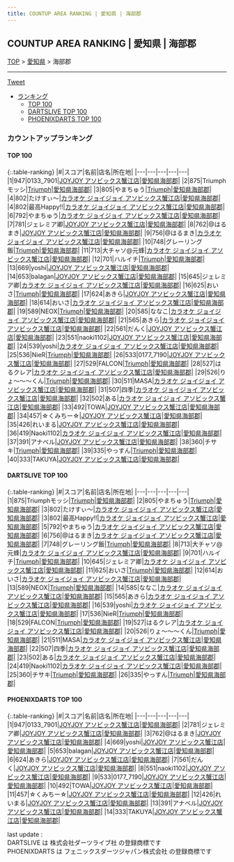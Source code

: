 ```yaml
---
title: COUNTUP AREA RANKING | 愛知県 | 海部郡
---
```

## COUNTUP AREA RANKING | 愛知県 | 海部郡

[TOP](/darts/rank/) > [愛知県](/darts/rank/愛知県/) > 海部郡

___

<a href="https://twitter.com/share?ref_src=twsrc%5Etfw" data-text="COUNTUP AREA RANKING | 愛知県海部郡" class="twitter-share-button" data-hashtags="DARTSLIVE,PHOENIXDARTS,darts,ダーツ" data-show-count="false">Tweet</a>

* [ランキング](#カウントアップランキング)
    * [TOP 100](#top-100)
    * [DARTSLIVE TOP 100](#dartslive-top-100)
    * [PHOENIXDARTS TOP 100](#phoenixdarts-top-100)

### カウントアップランキング

#### TOP 100



{:.table-ranking}
|#|スコア|名前|店名|所在地|
|---|---|---|---|---|
|1|947|<span class="rank-name-pd">0133_7901</span>|<a href="https://vs.phoenixdarts.com/jp/shop/shopDetailInfo/s_75545?s_seq=75545">JOYJOY アソビックス蟹江店</a>|<a href="/darts/rank/愛知県/海部郡">愛知県海部郡</a>|
|2|875|<span class="rank-name-dl">Triumphモッシ</span>|<a href="https://search.dartslive.com/jp/shop/744296d8ec82bb000d9b047a20a7ba1e">Triumph</a>|<a href="/darts/rank/愛知県/海部郡">愛知県海部郡</a>|
|3|805|<span class="rank-name-dl">やまちゅう</span>|<a href="https://search.dartslive.com/jp/shop/744296d8ec82bb000d9b047a20a7ba1e">Triumph</a>|<a href="/darts/rank/愛知県/海部郡">愛知県海部郡</a>|
|4|802|<span class="rank-name-dl">たけすぃ〜</span>|<a href="https://search.dartslive.com/jp/shop/42a156408628cd3025d56fb0e5c39bac">カラオケ ジョイジョイ アソビックス蟹江店</a>|<a href="/darts/rank/愛知県/海部郡">愛知県海部郡</a>|
|4|802|<span class="rank-name-dl">最高Happy!!</span>|<a href="https://search.dartslive.com/jp/shop/42a156408628cd3025d56fb0e5c39bac">カラオケ ジョイジョイ アソビックス蟹江店</a>|<a href="/darts/rank/愛知県/海部郡">愛知県海部郡</a>|
|6|792|<span class="rank-name-dl">やまちゅう</span>|<a href="https://search.dartslive.com/jp/shop/42a156408628cd3025d56fb0e5c39bac">カラオケ ジョイジョイ アソビックス蟹江店</a>|<a href="/darts/rank/愛知県/海部郡">愛知県海部郡</a>|
|7|781|<span class="rank-name-pd">ジェレミア卿</span>|<a href="https://vs.phoenixdarts.com/jp/shop/shopDetailInfo/s_75545?s_seq=75545">JOYJOY アソビックス蟹江店</a>|<a href="/darts/rank/愛知県/海部郡">愛知県海部郡</a>|
|8|762|<span class="rank-name-pd">@はるまき</span>|<a href="https://vs.phoenixdarts.com/jp/shop/shopDetailInfo/s_75545?s_seq=75545">JOYJOY アソビックス蟹江店</a>|<a href="/darts/rank/愛知県/海部郡">愛知県海部郡</a>|
|9|756|<span class="rank-name-dl">@はるまき</span>|<a href="https://search.dartslive.com/jp/shop/42a156408628cd3025d56fb0e5c39bac">カラオケ ジョイジョイ アソビックス蟹江店</a>|<a href="/darts/rank/愛知県/海部郡">愛知県海部郡</a>|
|10|748|<span class="rank-name-dl">グレーリング飯</span>|<a href="https://search.dartslive.com/jp/shop/744296d8ec82bb000d9b047a20a7ba1e">Triumph</a>|<a href="/darts/rank/愛知県/海部郡">愛知県海部郡</a>|
|11|713|<span class="rank-name-dl">大チャソ@元蜂</span>|<a href="https://search.dartslive.com/jp/shop/42a156408628cd3025d56fb0e5c39bac">カラオケ ジョイジョイ アソビックス蟹江店</a>|<a href="/darts/rank/愛知県/海部郡">愛知県海部郡</a>|
|12|701|<span class="rank-name-dl">ハルイチ</span>|<a href="https://search.dartslive.com/jp/shop/744296d8ec82bb000d9b047a20a7ba1e">Triumph</a>|<a href="/darts/rank/愛知県/海部郡">愛知県海部郡</a>|
|13|669|<span class="rank-name-pd">yoshi</span>|<a href="https://vs.phoenixdarts.com/jp/shop/shopDetailInfo/s_75545?s_seq=75545">JOYJOY アソビックス蟹江店</a>|<a href="/darts/rank/愛知県/海部郡">愛知県海部郡</a>|
|14|653|<span class="rank-name-pd">balagan</span>|<a href="https://vs.phoenixdarts.com/jp/shop/shopDetailInfo/s_75545?s_seq=75545">JOYJOY アソビックス蟹江店</a>|<a href="/darts/rank/愛知県/海部郡">愛知県海部郡</a>|
|15|645|<span class="rank-name-dl">ジェレミア卿</span>|<a href="https://search.dartslive.com/jp/shop/42a156408628cd3025d56fb0e5c39bac">カラオケ ジョイジョイ アソビックス蟹江店</a>|<a href="/darts/rank/愛知県/海部郡">愛知県海部郡</a>|
|16|625|<span class="rank-name-dl">おいさ</span>|<a href="https://search.dartslive.com/jp/shop/744296d8ec82bb000d9b047a20a7ba1e">Triumph</a>|<a href="/darts/rank/愛知県/海部郡">愛知県海部郡</a>|
|17|624|<span class="rank-name-pd">あきら</span>|<a href="https://vs.phoenixdarts.com/jp/shop/shopDetailInfo/s_75545?s_seq=75545">JOYJOY アソビックス蟹江店</a>|<a href="/darts/rank/愛知県/海部郡">愛知県海部郡</a>|
|18|614|<span class="rank-name-dl">おいさ</span>|<a href="https://search.dartslive.com/jp/shop/42a156408628cd3025d56fb0e5c39bac">カラオケ ジョイジョイ アソビックス蟹江店</a>|<a href="/darts/rank/愛知県/海部郡">愛知県海部郡</a>|
|19|589|<span class="rank-name-dl">NEOX</span>|<a href="https://search.dartslive.com/jp/shop/744296d8ec82bb000d9b047a20a7ba1e">Triumph</a>|<a href="/darts/rank/愛知県/海部郡">愛知県海部郡</a>|
|20|585|<span class="rank-name-dl">ななこ</span>|<a href="https://search.dartslive.com/jp/shop/42a156408628cd3025d56fb0e5c39bac">カラオケ ジョイジョイ アソビックス蟹江店</a>|<a href="/darts/rank/愛知県/海部郡">愛知県海部郡</a>|
|21|565|<span class="rank-name-dl">あきら</span>|<a href="https://search.dartslive.com/jp/shop/42a156408628cd3025d56fb0e5c39bac">カラオケ ジョイジョイ アソビックス蟹江店</a>|<a href="/darts/rank/愛知県/海部郡">愛知県海部郡</a>|
|22|561|<span class="rank-name-pd">だんく</span>|<a href="https://vs.phoenixdarts.com/jp/shop/shopDetailInfo/s_75545?s_seq=75545">JOYJOY アソビックス蟹江店</a>|<a href="/darts/rank/愛知県/海部郡">愛知県海部郡</a>|
|23|551|<span class="rank-name-pd">naoki1102</span>|<a href="https://vs.phoenixdarts.com/jp/shop/shopDetailInfo/s_75545?s_seq=75545">JOYJOY アソビックス蟹江店</a>|<a href="/darts/rank/愛知県/海部郡">愛知県海部郡</a>|
|24|539|<span class="rank-name-dl">yoshi</span>|<a href="https://search.dartslive.com/jp/shop/42a156408628cd3025d56fb0e5c39bac">カラオケ ジョイジョイ アソビックス蟹江店</a>|<a href="/darts/rank/愛知県/海部郡">愛知県海部郡</a>|
|25|536|<span class="rank-name-dl">NieR</span>|<a href="https://search.dartslive.com/jp/shop/744296d8ec82bb000d9b047a20a7ba1e">Triumph</a>|<a href="/darts/rank/愛知県/海部郡">愛知県海部郡</a>|
|26|533|<span class="rank-name-pd">0177_7190</span>|<a href="https://vs.phoenixdarts.com/jp/shop/shopDetailInfo/s_75545?s_seq=75545">JOYJOY アソビックス蟹江店</a>|<a href="/darts/rank/愛知県/海部郡">愛知県海部郡</a>|
|27|529|<span class="rank-name-dl">FALCON</span>|<a href="https://search.dartslive.com/jp/shop/744296d8ec82bb000d9b047a20a7ba1e">Triumph</a>|<a href="/darts/rank/愛知県/海部郡">愛知県海部郡</a>|
|28|527|<span class="rank-name-dl">はるクレア</span>|<a href="https://search.dartslive.com/jp/shop/42a156408628cd3025d56fb0e5c39bac">カラオケ ジョイジョイ アソビックス蟹江店</a>|<a href="/darts/rank/愛知県/海部郡">愛知県海部郡</a>|
|29|526|<span class="rank-name-dl">りょ～～～くん</span>|<a href="https://search.dartslive.com/jp/shop/744296d8ec82bb000d9b047a20a7ba1e">Triumph</a>|<a href="/darts/rank/愛知県/海部郡">愛知県海部郡</a>|
|30|511|<span class="rank-name-dl">MASA</span>|<a href="https://search.dartslive.com/jp/shop/42a156408628cd3025d56fb0e5c39bac">カラオケ ジョイジョイ アソビックス蟹江店</a>|<a href="/darts/rank/愛知県/海部郡">愛知県海部郡</a>|
|31|507|<span class="rank-name-dl">四季</span>|<a href="https://search.dartslive.com/jp/shop/42a156408628cd3025d56fb0e5c39bac">カラオケ ジョイジョイ アソビックス蟹江店</a>|<a href="/darts/rank/愛知県/海部郡">愛知県海部郡</a>|
|32|502|<span class="rank-name-dl">ある</span>|<a href="https://search.dartslive.com/jp/shop/42a156408628cd3025d56fb0e5c39bac">カラオケ ジョイジョイ アソビックス蟹江店</a>|<a href="/darts/rank/愛知県/海部郡">愛知県海部郡</a>|
|33|492|<span class="rank-name-pd">TOWA</span>|<a href="https://vs.phoenixdarts.com/jp/shop/shopDetailInfo/s_75545?s_seq=75545">JOYJOY アソビックス蟹江店</a>|<a href="/darts/rank/愛知県/海部郡">愛知県海部郡</a>|
|34|457|<span class="rank-name-pd">☆くみちー☆</span>|<a href="https://vs.phoenixdarts.com/jp/shop/shopDetailInfo/s_75545?s_seq=75545">JOYJOY アソビックス蟹江店</a>|<a href="/darts/rank/愛知県/海部郡">愛知県海部郡</a>|
|35|426|<span class="rank-name-pd">れいまる</span>|<a href="https://vs.phoenixdarts.com/jp/shop/shopDetailInfo/s_75545?s_seq=75545">JOYJOY アソビックス蟹江店</a>|<a href="/darts/rank/愛知県/海部郡">愛知県海部郡</a>|
|36|419|<span class="rank-name-dl">Naoki1102</span>|<a href="https://search.dartslive.com/jp/shop/42a156408628cd3025d56fb0e5c39bac">カラオケ ジョイジョイ アソビックス蟹江店</a>|<a href="/darts/rank/愛知県/海部郡">愛知県海部郡</a>|
|37|391|<span class="rank-name-pd">アナベル</span>|<a href="https://vs.phoenixdarts.com/jp/shop/shopDetailInfo/s_75545?s_seq=75545">JOYJOY アソビックス蟹江店</a>|<a href="/darts/rank/愛知県/海部郡">愛知県海部郡</a>|
|38|360|<span class="rank-name-dl">チサキ</span>|<a href="https://search.dartslive.com/jp/shop/744296d8ec82bb000d9b047a20a7ba1e">Triumph</a>|<a href="/darts/rank/愛知県/海部郡">愛知県海部郡</a>|
|39|335|<span class="rank-name-dl">やっすん</span>|<a href="https://search.dartslive.com/jp/shop/744296d8ec82bb000d9b047a20a7ba1e">Triumph</a>|<a href="/darts/rank/愛知県/海部郡">愛知県海部郡</a>|
|40|333|<span class="rank-name-pd">TAKUYA</span>|<a href="https://vs.phoenixdarts.com/jp/shop/shopDetailInfo/s_75545?s_seq=75545">JOYJOY アソビックス蟹江店</a>|<a href="/darts/rank/愛知県/海部郡">愛知県海部郡</a>|


#### DARTSLIVE TOP 100



{:.table-ranking}
|#|スコア|名前|店名|所在地|
|---|---|---|---|---|
|1|875|<span class="rank-name-dl">Triumphモッシ</span>|<a href="https://search.dartslive.com/jp/shop/744296d8ec82bb000d9b047a20a7ba1e">Triumph</a>|<a href="/darts/rank/愛知県/海部郡">愛知県海部郡</a>|
|2|805|<span class="rank-name-dl">やまちゅう</span>|<a href="https://search.dartslive.com/jp/shop/744296d8ec82bb000d9b047a20a7ba1e">Triumph</a>|<a href="/darts/rank/愛知県/海部郡">愛知県海部郡</a>|
|3|802|<span class="rank-name-dl">たけすぃ〜</span>|<a href="https://search.dartslive.com/jp/shop/42a156408628cd3025d56fb0e5c39bac">カラオケ ジョイジョイ アソビックス蟹江店</a>|<a href="/darts/rank/愛知県/海部郡">愛知県海部郡</a>|
|3|802|<span class="rank-name-dl">最高Happy!!</span>|<a href="https://search.dartslive.com/jp/shop/42a156408628cd3025d56fb0e5c39bac">カラオケ ジョイジョイ アソビックス蟹江店</a>|<a href="/darts/rank/愛知県/海部郡">愛知県海部郡</a>|
|5|792|<span class="rank-name-dl">やまちゅう</span>|<a href="https://search.dartslive.com/jp/shop/42a156408628cd3025d56fb0e5c39bac">カラオケ ジョイジョイ アソビックス蟹江店</a>|<a href="/darts/rank/愛知県/海部郡">愛知県海部郡</a>|
|6|756|<span class="rank-name-dl">@はるまき</span>|<a href="https://search.dartslive.com/jp/shop/42a156408628cd3025d56fb0e5c39bac">カラオケ ジョイジョイ アソビックス蟹江店</a>|<a href="/darts/rank/愛知県/海部郡">愛知県海部郡</a>|
|7|748|<span class="rank-name-dl">グレーリング飯</span>|<a href="https://search.dartslive.com/jp/shop/744296d8ec82bb000d9b047a20a7ba1e">Triumph</a>|<a href="/darts/rank/愛知県/海部郡">愛知県海部郡</a>|
|8|713|<span class="rank-name-dl">大チャソ@元蜂</span>|<a href="https://search.dartslive.com/jp/shop/42a156408628cd3025d56fb0e5c39bac">カラオケ ジョイジョイ アソビックス蟹江店</a>|<a href="/darts/rank/愛知県/海部郡">愛知県海部郡</a>|
|9|701|<span class="rank-name-dl">ハルイチ</span>|<a href="https://search.dartslive.com/jp/shop/744296d8ec82bb000d9b047a20a7ba1e">Triumph</a>|<a href="/darts/rank/愛知県/海部郡">愛知県海部郡</a>|
|10|645|<span class="rank-name-dl">ジェレミア卿</span>|<a href="https://search.dartslive.com/jp/shop/42a156408628cd3025d56fb0e5c39bac">カラオケ ジョイジョイ アソビックス蟹江店</a>|<a href="/darts/rank/愛知県/海部郡">愛知県海部郡</a>|
|11|625|<span class="rank-name-dl">おいさ</span>|<a href="https://search.dartslive.com/jp/shop/744296d8ec82bb000d9b047a20a7ba1e">Triumph</a>|<a href="/darts/rank/愛知県/海部郡">愛知県海部郡</a>|
|12|614|<span class="rank-name-dl">おいさ</span>|<a href="https://search.dartslive.com/jp/shop/42a156408628cd3025d56fb0e5c39bac">カラオケ ジョイジョイ アソビックス蟹江店</a>|<a href="/darts/rank/愛知県/海部郡">愛知県海部郡</a>|
|13|589|<span class="rank-name-dl">NEOX</span>|<a href="https://search.dartslive.com/jp/shop/744296d8ec82bb000d9b047a20a7ba1e">Triumph</a>|<a href="/darts/rank/愛知県/海部郡">愛知県海部郡</a>|
|14|585|<span class="rank-name-dl">ななこ</span>|<a href="https://search.dartslive.com/jp/shop/42a156408628cd3025d56fb0e5c39bac">カラオケ ジョイジョイ アソビックス蟹江店</a>|<a href="/darts/rank/愛知県/海部郡">愛知県海部郡</a>|
|15|565|<span class="rank-name-dl">あきら</span>|<a href="https://search.dartslive.com/jp/shop/42a156408628cd3025d56fb0e5c39bac">カラオケ ジョイジョイ アソビックス蟹江店</a>|<a href="/darts/rank/愛知県/海部郡">愛知県海部郡</a>|
|16|539|<span class="rank-name-dl">yoshi</span>|<a href="https://search.dartslive.com/jp/shop/42a156408628cd3025d56fb0e5c39bac">カラオケ ジョイジョイ アソビックス蟹江店</a>|<a href="/darts/rank/愛知県/海部郡">愛知県海部郡</a>|
|17|536|<span class="rank-name-dl">NieR</span>|<a href="https://search.dartslive.com/jp/shop/744296d8ec82bb000d9b047a20a7ba1e">Triumph</a>|<a href="/darts/rank/愛知県/海部郡">愛知県海部郡</a>|
|18|529|<span class="rank-name-dl">FALCON</span>|<a href="https://search.dartslive.com/jp/shop/744296d8ec82bb000d9b047a20a7ba1e">Triumph</a>|<a href="/darts/rank/愛知県/海部郡">愛知県海部郡</a>|
|19|527|<span class="rank-name-dl">はるクレア</span>|<a href="https://search.dartslive.com/jp/shop/42a156408628cd3025d56fb0e5c39bac">カラオケ ジョイジョイ アソビックス蟹江店</a>|<a href="/darts/rank/愛知県/海部郡">愛知県海部郡</a>|
|20|526|<span class="rank-name-dl">りょ～～～くん</span>|<a href="https://search.dartslive.com/jp/shop/744296d8ec82bb000d9b047a20a7ba1e">Triumph</a>|<a href="/darts/rank/愛知県/海部郡">愛知県海部郡</a>|
|21|511|<span class="rank-name-dl">MASA</span>|<a href="https://search.dartslive.com/jp/shop/42a156408628cd3025d56fb0e5c39bac">カラオケ ジョイジョイ アソビックス蟹江店</a>|<a href="/darts/rank/愛知県/海部郡">愛知県海部郡</a>|
|22|507|<span class="rank-name-dl">四季</span>|<a href="https://search.dartslive.com/jp/shop/42a156408628cd3025d56fb0e5c39bac">カラオケ ジョイジョイ アソビックス蟹江店</a>|<a href="/darts/rank/愛知県/海部郡">愛知県海部郡</a>|
|23|502|<span class="rank-name-dl">ある</span>|<a href="https://search.dartslive.com/jp/shop/42a156408628cd3025d56fb0e5c39bac">カラオケ ジョイジョイ アソビックス蟹江店</a>|<a href="/darts/rank/愛知県/海部郡">愛知県海部郡</a>|
|24|419|<span class="rank-name-dl">Naoki1102</span>|<a href="https://search.dartslive.com/jp/shop/42a156408628cd3025d56fb0e5c39bac">カラオケ ジョイジョイ アソビックス蟹江店</a>|<a href="/darts/rank/愛知県/海部郡">愛知県海部郡</a>|
|25|360|<span class="rank-name-dl">チサキ</span>|<a href="https://search.dartslive.com/jp/shop/744296d8ec82bb000d9b047a20a7ba1e">Triumph</a>|<a href="/darts/rank/愛知県/海部郡">愛知県海部郡</a>|
|26|335|<span class="rank-name-dl">やっすん</span>|<a href="https://search.dartslive.com/jp/shop/744296d8ec82bb000d9b047a20a7ba1e">Triumph</a>|<a href="/darts/rank/愛知県/海部郡">愛知県海部郡</a>|


#### PHOENIXDARTS TOP 100



{:.table-ranking}
|#|スコア|名前|店名|所在地|
|---|---|---|---|---|
|1|947|<span class="rank-name-pd">0133_7901</span>|<a href="https://vs.phoenixdarts.com/jp/shop/shopDetailInfo/s_75545?s_seq=75545">JOYJOY アソビックス蟹江店</a>|<a href="/darts/rank/愛知県/海部郡">愛知県海部郡</a>|
|2|781|<span class="rank-name-pd">ジェレミア卿</span>|<a href="https://vs.phoenixdarts.com/jp/shop/shopDetailInfo/s_75545?s_seq=75545">JOYJOY アソビックス蟹江店</a>|<a href="/darts/rank/愛知県/海部郡">愛知県海部郡</a>|
|3|762|<span class="rank-name-pd">@はるまき</span>|<a href="https://vs.phoenixdarts.com/jp/shop/shopDetailInfo/s_75545?s_seq=75545">JOYJOY アソビックス蟹江店</a>|<a href="/darts/rank/愛知県/海部郡">愛知県海部郡</a>|
|4|669|<span class="rank-name-pd">yoshi</span>|<a href="https://vs.phoenixdarts.com/jp/shop/shopDetailInfo/s_75545?s_seq=75545">JOYJOY アソビックス蟹江店</a>|<a href="/darts/rank/愛知県/海部郡">愛知県海部郡</a>|
|5|653|<span class="rank-name-pd">balagan</span>|<a href="https://vs.phoenixdarts.com/jp/shop/shopDetailInfo/s_75545?s_seq=75545">JOYJOY アソビックス蟹江店</a>|<a href="/darts/rank/愛知県/海部郡">愛知県海部郡</a>|
|6|624|<span class="rank-name-pd">あきら</span>|<a href="https://vs.phoenixdarts.com/jp/shop/shopDetailInfo/s_75545?s_seq=75545">JOYJOY アソビックス蟹江店</a>|<a href="/darts/rank/愛知県/海部郡">愛知県海部郡</a>|
|7|561|<span class="rank-name-pd">だんく</span>|<a href="https://vs.phoenixdarts.com/jp/shop/shopDetailInfo/s_75545?s_seq=75545">JOYJOY アソビックス蟹江店</a>|<a href="/darts/rank/愛知県/海部郡">愛知県海部郡</a>|
|8|551|<span class="rank-name-pd">naoki1102</span>|<a href="https://vs.phoenixdarts.com/jp/shop/shopDetailInfo/s_75545?s_seq=75545">JOYJOY アソビックス蟹江店</a>|<a href="/darts/rank/愛知県/海部郡">愛知県海部郡</a>|
|9|533|<span class="rank-name-pd">0177_7190</span>|<a href="https://vs.phoenixdarts.com/jp/shop/shopDetailInfo/s_75545?s_seq=75545">JOYJOY アソビックス蟹江店</a>|<a href="/darts/rank/愛知県/海部郡">愛知県海部郡</a>|
|10|492|<span class="rank-name-pd">TOWA</span>|<a href="https://vs.phoenixdarts.com/jp/shop/shopDetailInfo/s_75545?s_seq=75545">JOYJOY アソビックス蟹江店</a>|<a href="/darts/rank/愛知県/海部郡">愛知県海部郡</a>|
|11|457|<span class="rank-name-pd">☆くみちー☆</span>|<a href="https://vs.phoenixdarts.com/jp/shop/shopDetailInfo/s_75545?s_seq=75545">JOYJOY アソビックス蟹江店</a>|<a href="/darts/rank/愛知県/海部郡">愛知県海部郡</a>|
|12|426|<span class="rank-name-pd">れいまる</span>|<a href="https://vs.phoenixdarts.com/jp/shop/shopDetailInfo/s_75545?s_seq=75545">JOYJOY アソビックス蟹江店</a>|<a href="/darts/rank/愛知県/海部郡">愛知県海部郡</a>|
|13|391|<span class="rank-name-pd">アナベル</span>|<a href="https://vs.phoenixdarts.com/jp/shop/shopDetailInfo/s_75545?s_seq=75545">JOYJOY アソビックス蟹江店</a>|<a href="/darts/rank/愛知県/海部郡">愛知県海部郡</a>|
|14|333|<span class="rank-name-pd">TAKUYA</span>|<a href="https://vs.phoenixdarts.com/jp/shop/shopDetailInfo/s_75545?s_seq=75545">JOYJOY アソビックス蟹江店</a>|<a href="/darts/rank/愛知県/海部郡">愛知県海部郡</a>|


<div class="footer border-top border-gray-light mt-5 pt-3 text-right text-gray">
    last update : <span style="font-weight: italic" id="foot_last_modified"></span><br />
    DARTSLIVE は 株式会社ダーツライブ社 の登録商標です<br />
    PHOENIXDARTS は フェニックスダーツジャパン株式会社 の登録商標です<br />
</div>

<script src="https://cdnjs.cloudflare.com/ajax/libs/jquery.tablesorter/2.31.3/js/jquery.tablesorter.min.js" integrity="sha512-qzgd5cYSZcosqpzpn7zF2ZId8f/8CHmFKZ8j7mU4OUXTNRd5g+ZHBPsgKEwoqxCtdQvExE5LprwwPAgoicguNg==" crossorigin="anonymous" referrerpolicy="no-referrer"></script>
<link rel="stylesheet" href="https://cdnjs.cloudflare.com/ajax/libs/jquery.tablesorter/2.31.3/css/theme.default.min.css" integrity="sha512-wghhOJkjQX0Lh3NSWvNKeZ0ZpNn+SPVXX1Qyc9OCaogADktxrBiBdKGDoqVUOyhStvMBmJQ8ZdMHiR3wuEq8+w==" crossorigin="anonymous" referrerpolicy="no-referrer" />
<script>
$(function() {
    $(".table-ranking").tablesorter({sortList:[[0, 0]]});
    $("#foot_last_modified").text(formatDate(new Date(document.lastModified), 'yyyy-MM-dd HH:mm:ss'));
});
</script>

<script async src="https://platform.twitter.com/widgets.js" charset="utf-8"></script>